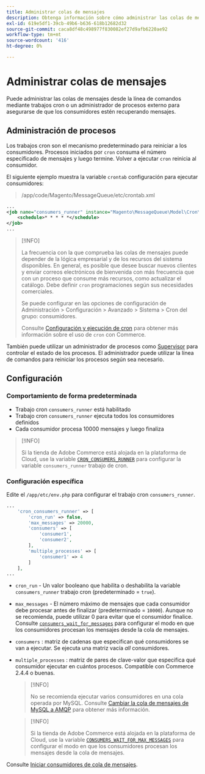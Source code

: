```yaml
---
title: Administrar colas de mensajes
description: Obtenga información sobre cómo administrar las colas de mensajes desde la línea de comandos para Adobe Commerce.
exl-id: 619e5df1-39cb-49b6-b636-618b12682d32
source-git-commit: caca8df48c498977f830082ef27d9afb6220ae92
workflow-type: tm+mt
source-wordcount: '416'
ht-degree: 0%

---
```


# Administrar colas de mensajes

Puede administrar las colas de mensajes desde la línea de comandos mediante trabajos cron o un administrador de procesos externo para asegurarse de que los consumidores estén recuperando mensajes.

## Administración de procesos

Los trabajos cron son el mecanismo predeterminado para reiniciar a los consumidores. Procesos iniciados por `cron` consuma el número especificado de mensajes y luego termine. Volver a ejecutar `cron` reinicia al consumidor.

El siguiente ejemplo muestra la variable `crontab` configuración para ejecutar consumidores:

> /app/code/Magento/MessageQueue/etc/crontab.xml

```xml
...
<job name="consumers_runner" instance="Magento\MessageQueue\Model\Cron\ConsumersRunner" method="run">
    <schedule>* * * * *</schedule>
</job>
...
```

>[!INFO]
>
>La frecuencia con la que comprueba las colas de mensajes puede depender de la lógica empresarial y de los recursos del sistema disponibles. En general, es posible que desee buscar nuevos clientes y enviar correos electrónicos de bienvenida con más frecuencia que con un proceso que consume más recursos, como actualizar el catálogo. Debe definir `cron` programaciones según sus necesidades comerciales.
>
>Se puede configurar en las opciones de configuración de Administración > Configuración > Avanzado > Sistema > Cron del grupo: consumidores.
>
>Consulte [Configuración y ejecución de cron](../cli/configure-cron-jobs.md) para obtener más información sobre el uso de `cron` con Commerce.

También puede utilizar un administrador de procesos como [Supervisor](http://supervisord.org/index.html) para controlar el estado de los procesos. El administrador puede utilizar la línea de comandos para reiniciar los procesos según sea necesario.

## Configuración

### Comportamiento de forma predeterminada

- Trabajo cron `consumers_runner` está habilitado
- Trabajo cron `consumers_runner` ejecuta todos los consumidores definidos
- Cada consumidor procesa 10000 mensajes y luego finaliza

>[!INFO]
>
>Si la tienda de Adobe Commerce está alojada en la plataforma de Cloud, use la variable [`CRON_CONSUMERS_RUNNER`](https://experienceleague.adobe.com/docs/commerce-cloud-service/user-guide/configure/env/stage/variables-deploy.html#cron_consumers_runner) para configurar la variable `consumers_runner` trabajo de cron.

### Configuración específica

Edite el `/app/etc/env.php` para configurar el trabajo cron `consumers_runner`.

```php
...
    'cron_consumers_runner' => [
        'cron_run' => false,
        'max_messages' => 20000,
        'consumers' => [
            'consumer1',
            'consumer2',
        ],
        'multiple_processes' => [
            'consumer1' => 4
        ]
    ],
...
```

- `cron_run` - Un valor booleano que habilita o deshabilita la variable `consumers_runner` trabajo cron (predeterminado = `true`).
- `max_messages` - El número máximo de mensajes que cada consumidor debe procesar antes de finalizar (predeterminado = `10000`). Aunque no se recomienda, puede utilizar 0 para evitar que el consumidor finalice. Consulte [`consumers_wait_for_messages`](../reference/config-reference-envphp.md#consumerswaitformessages) para configurar el modo en que los consumidores procesan los mensajes desde la cola de mensajes.
- `consumers` : matriz de cadenas que especifican qué consumidores se van a ejecutar. Se ejecuta una matriz vacía *all* consumidores.
- `multiple_processes` : matriz de pares de clave-valor que especifica qué consumidor ejecutar en cuántos procesos. Compatible con Commerce 2.4.4 o buenas.

   >[!INFO]
   >
   >No se recomienda ejecutar varios consumidores en una cola operada por MySQL. Consulte [Cambiar la cola de mensajes de MySQL a AMQP](https://developer.adobe.com/commerce/php/development/components/message-queues/#change-message-queue-from-mysql-to-amqp) para obtener más información.

   >[!INFO]
   >
   >Si la tienda de Adobe Commerce está alojada en la plataforma de Cloud, use la variable [`CONSUMERS_WAIT_FOR_MAX_MESSAGES`](https://experienceleague.adobe.com/docs/commerce-cloud-service/user-guide/configure/env/stage/variables-deploy.html#consumers_wait_for_max_messages) para configurar el modo en que los consumidores procesan los mensajes desde la cola de mensajes.

Consulte [Iniciar consumidores de cola de mensajes](../cli/start-message-queues.md).
